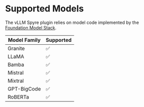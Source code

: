 # Supported Models

The vLLM Spyre plugin relies on model code implemented by the [Foundation Model Stack](https://github.com/foundation-model-stack/foundation-model-stack/tree/main/fms/models).

| Model Family | Supported |
| ------------ | --------- |
| Granite      | ✅        |
| LLaMA        | ✅        |
| Bamba        | ✅        |
| Mistral      | ✅        |
| Mixtral      | ✅        |
| GPT-BigCode  | ✅        |
| RoBERTa      | ✅        |
